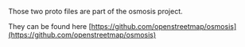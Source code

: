 Those two proto files are part of the osmosis project.

They can be found here [https://github.com/openstreetmap/osmosis](https://github.com/openstreetmap/osmosis)